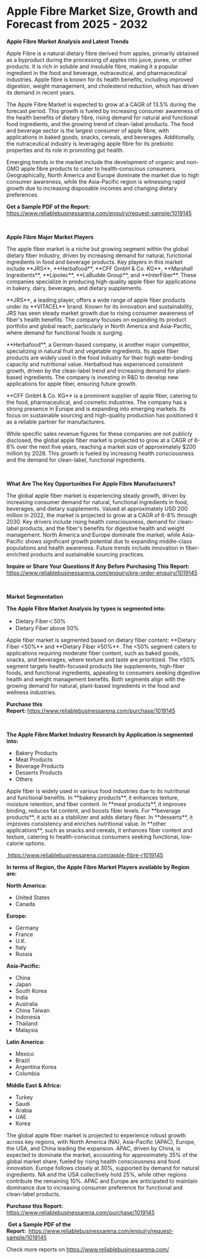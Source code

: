 <p><h1>Apple Fibre Market Size, Growth and Forecast from 2025 - 2032</h1></p><p><strong>Apple Fibre Market Analysis and Latest Trends</strong></p>
<p><p>Apple Fibre is a natural dietary fibre derived from apples, primarily obtained as a byproduct during the processing of apples into juice, puree, or other products. It is rich in soluble and insoluble fibre, making it a popular ingredient in the food and beverage, nutraceutical, and pharmaceutical industries. Apple fibre is known for its health benefits, including improved digestion, weight management, and cholesterol reduction, which has driven its demand in recent years.</p><p>The Apple Fibre Market is expected to grow at a CAGR of 13.5% during the forecast period. This growth is fueled by increasing consumer awareness of the health benefits of dietary fibre, rising demand for natural and functional food ingredients, and the growing trend of clean-label products. The food and beverage sector is the largest consumer of apple fibre, with applications in baked goods, snacks, cereals, and beverages. Additionally, the nutraceutical industry is leveraging apple fibre for its prebiotic properties and its role in promoting gut health.</p><p>Emerging trends in the market include the development of organic and non-GMO apple fibre products to cater to health-conscious consumers. Geographically, North America and Europe dominate the market due to high consumer awareness, while the Asia-Pacific region is witnessing rapid growth due to increasing disposable incomes and changing dietary preferences.</p></p>
<p><strong>Get a Sample PDF of the Report:&nbsp;</strong> <a href="https://www.reliablebusinessarena.com/enquiry/request-sample/1019145?utm_campaign=2256&utm_medium=2&utm_source=Github&utm_content=ia&utm_term=26012025&utm_id=apple-fibre">https://www.reliablebusinessarena.com/enquiry/request-sample/1019145</a></p>
<p>&nbsp;</p>
<p><strong>Apple Fibre Major Market Players</strong></p>
<p><p>The apple fiber market is a niche but growing segment within the global dietary fiber industry, driven by increasing demand for natural, functional ingredients in food and beverage products. Key players in this market include **JRS**, **Herbafood**, **CFF GmbH & Co. KG**, **Marshall Ingredients**, **Lipotec**, **LaBudde Group**, and **InterFiber**. These companies specialize in producing high-quality apple fiber for applications in bakery, dairy, beverages, and dietary supplements.</p><p>**JRS**, a leading player, offers a wide range of apple fiber products under its **VITACEL** brand. Known for its innovation and sustainability, JRS has seen steady market growth due to rising consumer awareness of fiber's health benefits. The company focuses on expanding its product portfolio and global reach, particularly in North America and Asia-Pacific, where demand for functional foods is surging.</p><p>**Herbafood**, a German-based company, is another major competitor, specializing in natural fruit and vegetable ingredients. Its apple fiber products are widely used in the food industry for their high water-binding capacity and nutritional value. Herbafood has experienced consistent growth, driven by the clean-label trend and increasing demand for plant-based ingredients. The company is investing in R&D to develop new applications for apple fiber, ensuring future growth.</p><p>**CFF GmbH & Co. KG** is a prominent supplier of apple fiber, catering to the food, pharmaceutical, and cosmetic industries. The company has a strong presence in Europe and is expanding into emerging markets. Its focus on sustainable sourcing and high-quality production has positioned it as a reliable partner for manufacturers.</p><p>While specific sales revenue figures for these companies are not publicly disclosed, the global apple fiber market is projected to grow at a CAGR of 6-8% over the next five years, reaching a market size of approximately $200 million by 2028. This growth is fueled by increasing health consciousness and the demand for clean-label, functional ingredients.</p></p>
<p>&nbsp;</p>
<p><strong>What Are The Key Opportunities For Apple Fibre Manufacturers?</strong></p>
<p><p>The global apple fiber market is experiencing steady growth, driven by increasing consumer demand for natural, functional ingredients in food, beverages, and dietary supplements. Valued at approximately USD 200 million in 2022, the market is projected to grow at a CAGR of 6-8% through 2030. Key drivers include rising health consciousness, demand for clean-label products, and the fiber's benefits for digestive health and weight management. North America and Europe dominate the market, while Asia-Pacific shows significant growth potential due to expanding middle-class populations and health awareness. Future trends include innovation in fiber-enriched products and sustainable sourcing practices.</p></p>
<p><strong>Inquire or Share Your Questions If Any Before Purchasing This Report:</strong> <a href="https://www.reliablebusinessarena.com/enquiry/pre-order-enquiry/1019145?utm_campaign=2256&utm_medium=2&utm_source=Github&utm_content=ia&utm_term=26012025&utm_id=apple-fibre">https://www.reliablebusinessarena.com/enquiry/pre-order-enquiry/1019145</a></p>
<p>&nbsp;</p>
<p><strong>Market Segmentation</strong></p>
<p><strong>The Apple Fibre Market Analysis by types is segmented into:</strong></p>
<p><ul><li>Dietary Fiber＜50%</li><li>Dietary Fiber above 50%</li></ul></p>
<p><p>Apple fiber market is segmented based on dietary fiber content: **Dietary Fiber <50%** and **Dietary Fiber ≥50%**. The <50% segment caters to applications requiring moderate fiber content, such as baked goods, snacks, and beverages, where texture and taste are prioritized. The ≥50% segment targets health-focused products like supplements, high-fiber foods, and functional ingredients, appealing to consumers seeking digestive health and weight management benefits. Both segments align with the growing demand for natural, plant-based ingredients in the food and wellness industries.</p></p>
<p><strong>Purchase this Report:&nbsp;</strong><a href="https://www.reliablebusinessarena.com/purchase/1019145?utm_campaign=2256&utm_medium=2&utm_source=Github&utm_content=ia&utm_term=26012025&utm_id=apple-fibre">https://www.reliablebusinessarena.com/purchase/1019145</a></p>
<p>&nbsp;</p>
<p><strong>The Apple Fibre Market Industry Research by Application is segmented into:</strong></p>
<p><ul><li>Bakery Products</li><li>Meat Products</li><li>Beverage Products</li><li>Desserts Products</li><li>Others</li></ul></p>
<p><p>Apple fiber is widely used in various food industries due to its nutritional and functional benefits. In **bakery products**, it enhances texture, moisture retention, and fiber content. In **meat products**, it improves binding, reduces fat content, and boosts fiber levels. For **beverage products**, it acts as a stabilizer and adds dietary fiber. In **desserts**, it improves consistency and enriches nutritional value. In **other applications**, such as snacks and cereals, it enhances fiber content and texture, catering to health-conscious consumers seeking functional, low-calorie options.</p></p>
<p><a href="https://www.reliablebusinessarena.com/apple-fibre-r1019145?utm_campaign=2256&utm_medium=2&utm_source=Github&utm_content=ia&utm_term=26012025&utm_id=apple-fibre">&nbsp;https://www.reliablebusinessarena.com/apple-fibre-r1019145</a></p>
<p><strong>In terms of Region, the Apple Fibre Market Players available by Region are:</strong></p>
<p>
    <p> <strong> North America: </strong>
        <ul>
            <li>United States</li>
            <li>Canada</li>
        </ul>
        </p> 
    <p> <strong> Europe: </strong>
        <ul>
            <li>Germany</li>
            <li>France</li>
            <li>U.K.</li>
            <li>Italy</li>
            <li>Russia</li>
        </ul>
        </p> 
    <p> <strong> Asia-Pacific: </strong>
        <ul>
            <li>China</li>
            <li>Japan</li>
            <li>South Korea</li>
            <li>India</li>
            <li>Australia</li>
            <li>China Taiwan</li>
            <li>Indonesia</li>
            <li>Thailand</li>
            <li>Malaysia</li>
        </ul>
        </p> 
    <p> <strong> Latin America: </strong>
        <ul>
            <li>Mexico</li>
            <li>Brazil</li>
            <li>Argentina Korea</li>
            <li>Colombia</li>
        </ul>
        </p> 
    <p> <strong> Middle East & Africa: </strong>
        <ul>
            <li>Turkey</li>
            <li>Saudi</li>
            <li>Arabia</li>
            <li>UAE</li>
            <li>Korea</li>
        </ul>
    </p>
    </p>
<p><p>The global apple fiber market is projected to experience robust growth across key regions, with North America (NA), Asia-Pacific (APAC), Europe, the USA, and China leading the expansion. APAC, driven by China, is expected to dominate the market, accounting for approximately 35% of the global market share, fueled by rising health consciousness and food innovation. Europe follows closely at 30%, supported by demand for natural ingredients. NA and the USA collectively hold 25%, while other regions contribute the remaining 10%. APAC and Europe are anticipated to maintain dominance due to increasing consumer preference for functional and clean-label products.</p></p>
<p><strong>Purchase this Report: </strong><a href="https://www.reliablebusinessarena.com/purchase/1019145?utm_campaign=2256&utm_medium=2&utm_source=Github&utm_content=ia&utm_term=26012025&utm_id=apple-fibre">https://www.reliablebusinessarena.com/purchase/1019145</a></p>
<p>&nbsp;<strong>Get a Sample PDF of the Report:&nbsp;&nbsp;</strong><a href="https://www.reliablebusinessarena.com/enquiry/request-sample/1019145?utm_campaign=2256&utm_medium=2&utm_source=Github&utm_content=ia&utm_term=26012025&utm_id=apple-fibre">https://www.reliablebusinessarena.com/enquiry/request-sample/1019145</a></p>
<p><strong></strong></p>
<p>Check more reports on <a href="https://www.reliablebusinessarena.com/?utm_campaign=2256&utm_medium=2&utm_source=Github&utm_content=ia&utm_term=26012025&utm_id=apple-fibre">https://www.reliablebusinessarena.com/</a></p>